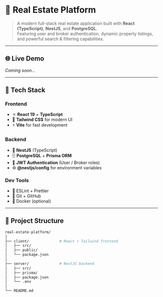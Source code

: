 # 🏡 **Real Estate Platform**

> A modern full-stack real estate application built with **React (TypeScript)**, **NestJS**, and **PostgreSQL**.  
> Featuring user and broker authentication, dynamic property listings, and powerful search & filtering capabilities.

---

## 🌐 Live Demo
_Coming soon..._

---

## 🚀 Tech Stack

### **Frontend**
- ⚛️ **React 19** + **TypeScript**
- 🎨 **Tailwind CSS** for modern UI
- ⚡ **Vite** for fast development

### **Backend**
- 🧱 **NestJS** (TypeScript)
- 🗄️ **PostgreSQL** + **Prisma ORM**
- 🔐 **JWT Authentication** (User / Broker roles)
- ⚙️ **@nestjs/config** for environment variables

### **Dev Tools**
- 🧰 ESLint + Prettier
- 🐙 Git + GitHub
- 🐳 Docker (optional)

---

## 📁 Project Structure

```bash
real-estate-platform/
│
├── client/              # React + Tailwind frontend
│   ├── src/
│   ├── public/
│   └── package.json
│
├── server/              # NestJS backend
│   ├── src/
│   ├── prisma/
│   ├── package.json
│   └── .env
│
└── README.md
